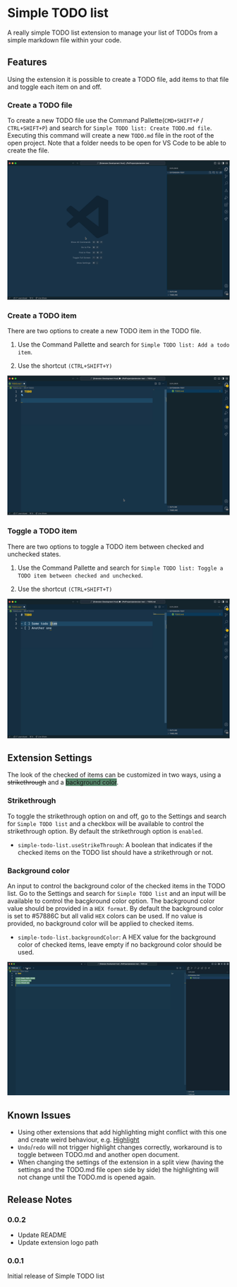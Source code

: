 # Simple TODO list

A really simple TODO list extension to manage your list of TODOs from a simple markdown file within your code.

## Features

Using the extension it is possible to create a TODO file, add items to that file and toggle each item on and off.

### Create a TODO file

To create a new TODO file use the Command Pallette(`CMD+SHIFT+P` / `CTRL+SHIFT+P`) and search for `Simple TODO list: Create TODO.md file`. Executing this command will create a new `TODO.md` file in the root of the open project. Note that a folder needs to be open for VS Code to be able to create the file.

![Create todo file](img/create-todo-file.gif)

### Create a TODO item

There are two options to create a new TODO item in the TODO file.

1. Use the Command Pallette and search for `Simple TODO list: Add a todo item`.

2. Use the shortcut `(CTRL+SHIFT+Y)`

![Create todo item](img/add-todo-item.gif)

### Toggle a TODO item

There are two options to toggle a TODO item between checked and unchecked states.

1. Use the Command Pallette and search for `Simple TODO list: Toggle a TODO item between checked and unchecked`.

2. Use the shortcut `(CTRL+SHIFT+T)`

![Toggle todo item](img/toggle-todo-item.gif)

## Extension Settings

The look of the checked of items can be customized in two ways, using a ~~strikethrough~~ and a <span style="background-color:#57886C;">background color</span>.

### Strikethrough

To toggle the strikethrough option on and off, go to the Settings and search for `Simple TODO list` and a checkbox will be available to control the strikethrough option. By default the strikethrough option is `enabled`.

- `simple-todo-list.useStrikeThrough`: A boolean that indicates if the checked items on the TODO list should have a strikethrough or not.

### Background color

An input to control the background color of the checked items in the TODO list. Go to the Settings and search for `Simple TODO list` and an input will be available to control the bacgkround color option. The background color value should be provided in a `HEX format`. By default the background color is set to #57886C but all valid `HEX` colors can be used. If no value is provided, no background color will be applied to checked items.

- `simple-todo-list.backgroundColor`: A HEX value for the background color of checked items, leave empty if no background color should be used.

![Update settings](img/update-settings.gif)

## Known Issues

- Using other extensions that add highlighting might conflict with this one and create weird behaviour, e.g. [Highlight](https://marketplace.visualstudio.com/items?itemName=fabiospampinato.vscode-highlight)
- `Undo`/`redo` will not trigger highlight changes correctly, workaround is to toggle between TODO.md and another open document.
- When changing the settings of the extension in a split view (having the settings and the TODO.md file open side by side) the highlighting will not change until the TODO.md is opened again.

## Release Notes

### 0.0.2

- Update README
- Update extension logo path

### 0.0.1

Initial release of Simple TODO list
